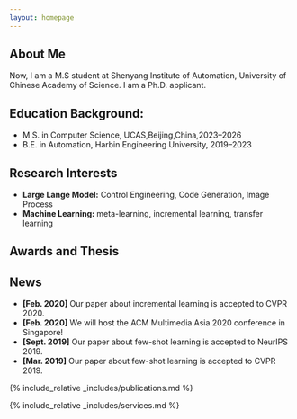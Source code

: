 ```yaml
---
layout: homepage
---
```


## About Me

Now, I am a M.S student at Shenyang Institute of Automation, University of Chinese Academy of Science. I am a Ph.D. applicant.

## Education Background:
  - M.S. in Computer Science, UCAS,Beijing,China,2023–2026
  - B.E. in Automation, Harbin Engineering University, 2019–2023
## Research Interests

- **Large Lange Model:** Control Engineering, Code Generation, Image Process
- **Machine Learning:** meta-learning, incremental learning, transfer learning
## Awards and Thesis

## News

- **[Feb. 2020]** Our paper about incremental learning is accepted to CVPR 2020.
- **[Feb. 2020]** We will host the ACM Multimedia Asia 2020 conference in Singapore!
- **[Sept. 2019]** Our paper about few-shot learning is accepted to NeurIPS 2019.
- **[Mar. 2019]** Our paper about few-shot learning is accepted to CVPR 2019.

{% include_relative _includes/publications.md %}

{% include_relative _includes/services.md %}
